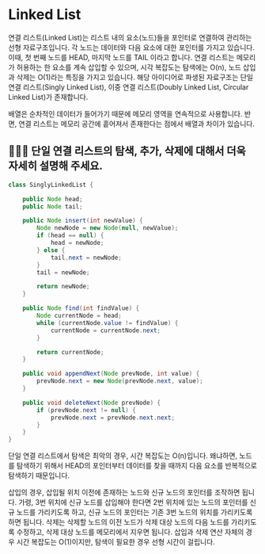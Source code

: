 # Linked List

연결 리스트(Linked List)는 리스트 내의 요소(노드)들을 포인터로 연결하여 관리하는 선형 자료구조입니다. 각 노드는 데이터와 다음 요소에 대한 포인터를 가지고 있습니다. 이때, 첫 번째 노드를 HEAD, 마지막 노드를 TAIL 이라고 합니다. 연결 리스트는 메모리가 허용하는 한 요소를 계속 삽입할 수 있으며, 시각 복잡도는 탐색에는 O(n), 노드 삽입과 삭제는 O(1)라는 특징을 가지고 있습니다. 해당 아이디어로 파생된 자료구조는 단일 연결 리스트(Singly Linked List), 이중 연결 리스트(Doubly Linked List, Circular Linked List)가 존재합니다.

배열은 순차적인 데이터가 들어가기 때문에 메모리 영역을 연속적으로 사용합니다. 반면, 연결 리스트는 메모리 공간에 흩어져서 존재한다는 점에서 배열과 차이가 있습니다.

## 🤷🏻‍♂️ 단일 연결 리스트의 탐색, 추가, 삭제에 대해서 더욱 자세히 설명해 주세요.

```java
class SinglyLinkedList {

    public Node head;
    public Node tail;

    public Node insert(int newValue) {
        Node newNode = new Node(null, newValue);
        if (head == null) {
            head = newNode;
        } else {
            tail.next = newNode;
        }
        tail = newNode;

        return newNode;
    }

    public Node find(int findValue) {
        Node currentNode = head;
        while (currentNode.value != findValue) {
            currentNode = currentNode.next;
        }

        return currentNode;
    }

    public void appendNext(Node prevNode, int value) {
        prevNode.next = new Node(prevNode.next, value);
    }

    public void deleteNext(Node prevNode) {
        if (prevNode.next != null) {
            prevNode.next = prevNode.next.next;
        }
    }
}
```

단일 연결 리스트에서 탐색은 최악의 경우, 시간 복잡도는 O(n)입니다. 왜냐하면, 노드를 탐색하기 위해서 HEAD의 포인터부터 데이터를 찾을 때까지 다음 요소를 반복적으로 탐색하기 때문입니다.

삽입의 경우, 삽입될 위치 이전에 존재하는 노드와 신규 노드의 포인터를 조작하면 됩니다. 가령, 3번 위치에 신규 노드를 삽입해야 한다면 2번 위치에 있는 노드의 포인터를 신규 노드를 가리키도록 하고, 신규 노드의 포인터는 기존 3번 노드의 위치를 가리키도록 하면 됩니다. 삭제는 삭제할 노드의 이전 노드가 삭제 대상 노드의 다음 노드를 가리키도록 수정하고, 삭제 대상 노드를 메모리에서 지우면 됩니다. 삽입과 삭제 연산 자체의 경우 시간 복잡도는 O(1)이지만, 탐색이 필요한 경우 선형 시간이 걸립니다.
